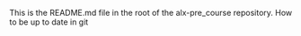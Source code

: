 This is the README.md file in the root of the alx-pre_course repository.
How to be up to date in git
